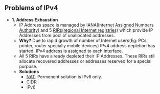 ## Problems of IPv4
- **1. Address Exhaustion**
  - IP Address space is managed by [IANA(Internet Assigned Numbers Authority)](https://en.wikipedia.org/wiki/Internet_Assigned_Numbers_Authority) and 5 [RIRs(regional Internet registries)](https://en.wikipedia.org/wiki/Regional_Internet_registry) which provide IP Addresses from pool of unallocated addresses.
  - **Why?** Due to rapid growth of number of Internet users(Eg: PCs, printer, router specially mobile devices) IPv4 address depletion has started. IPv4 address is assigned to each interface.
  - All 5 RIRs have already depleted their IP Addresses. These RIRs still allocate recovered addresses or addresses reserved for a special purpose.
  - **Solutions**
    - [NAT](https://sites.google.com/site/amitinterviewpreparation/networking/layer3/routing). Permenent solution is IPv6 only.
    - [CIDR](https://sites.google.com/site/amitinterviewpreparation/networking/layer3)
    - IPv6
